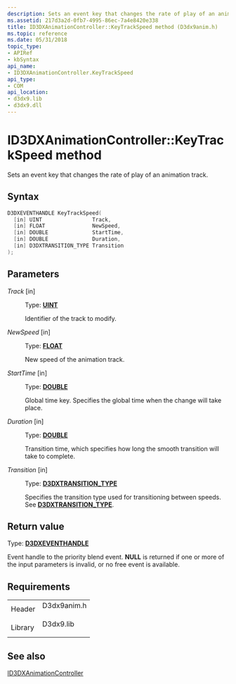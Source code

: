 ```yaml
---
description: Sets an event key that changes the rate of play of an animation track.
ms.assetid: 217d3a2d-0fb7-4995-86ec-7a4e8420e338
title: ID3DXAnimationController::KeyTrackSpeed method (D3dx9anim.h)
ms.topic: reference
ms.date: 05/31/2018
topic_type: 
- APIRef
- kbSyntax
api_name: 
- ID3DXAnimationController.KeyTrackSpeed
api_type: 
- COM
api_location: 
- d3dx9.lib
- d3dx9.dll
---
```


# ID3DXAnimationController::KeyTrackSpeed method

Sets an event key that changes the rate of play of an animation track.

## Syntax


```C++
D3DXEVENTHANDLE KeyTrackSpeed(
  [in] UINT                Track,
  [in] FLOAT               NewSpeed,
  [in] DOUBLE              StartTime,
  [in] DOUBLE              Duration,
  [in] D3DXTRANSITION_TYPE Transition
);
```



## Parameters

<dl> <dt>

*Track* \[in\]
</dt> <dd>

Type: **[**UINT**](../winprog/windows-data-types.md)**

Identifier of the track to modify.

</dd> <dt>

*NewSpeed* \[in\]
</dt> <dd>

Type: **[**FLOAT**](../winprog/windows-data-types.md)**

New speed of the animation track.

</dd> <dt>

*StartTime* \[in\]
</dt> <dd>

Type: **[**DOUBLE**](../winprog/windows-data-types.md)**

Global time key. Specifies the global time when the change will take place.

</dd> <dt>

*Duration* \[in\]
</dt> <dd>

Type: **[**DOUBLE**](../winprog/windows-data-types.md)**

Transition time, which specifies how long the smooth transition will take to complete.

</dd> <dt>

*Transition* \[in\]
</dt> <dd>

Type: **[**D3DXTRANSITION\_TYPE**](./d3dxtransition-type.md)**

Specifies the transition type used for transitioning between speeds. See [**D3DXTRANSITION\_TYPE**](./d3dxtransition-type.md).

</dd> </dl>

## Return value

Type: **[**D3DXEVENTHANDLE**](id3dxanimationcontroller.md)**

Event handle to the priority blend event. **NULL** is returned if one or more of the input parameters is invalid, or no free event is available.

## Requirements



|                    |                                                                                        |
|--------------------|----------------------------------------------------------------------------------------|
| Header<br/>  | <dl> <dt>D3dx9anim.h</dt> </dl> |
| Library<br/> | <dl> <dt>D3dx9.lib</dt> </dl>   |



## See also

<dl> <dt>

[ID3DXAnimationController](id3dxanimationcontroller.md)
</dt> </dl>

 

 
